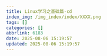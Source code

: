 ```yaml
---
title: Linux学习之基础篇-cd
index_img: /img_index/index/XXXX.png
tags: []
categories: []
abbrlink: 6183
date: 2025-08-06 15:19:57
updated: 2025-08-06 15:19:57
---
```

